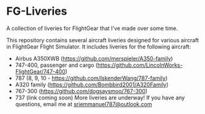# FG-Liveries
A collection of liveries for FlightGear that I've made over some time.

This repository contains several aircraft liveries designed for various aircraft in FlightGear Flight Simulator. It includes liveries for the following aircraft:
  - Airbus A350XWB (https://github.com/merspieler/A350-family)
  - 747-400, passenger and cargo (https://github.com/LincolnWorks-FlightGear/747-400)
  - 787 (8, 9, 10 - https://github.com/IskenderWang/787-family)
  - A320 family (https://github.com/Bombbird2001/A320Family)
  - 767-300 (https://github.com/dogsaysmoo/767-300)
  - 737 (link coming soon)
 More liveries are underway! If you have any questions, email me at sriemmanuel787@outlook.com
